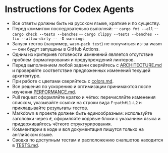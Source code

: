 # Instructions for Codex Agents

- Все ответы должны быть на русском языке, краткие и по существу.
- Перед коммитом последовательно выполняй:
-- `cargo fmt --all`
-- `cargo check --tests --benches`
-- `cargo clippy --tests --benches --fix --allow-dirty -- -D warnings`
- Запуск тестов (например, `wasm-pack test`) не получиться из-за wasm — они будут запущены в GitHub Actions.
- Одним из критериев готовности изменений является отсутствие проблем форматирования и предупреждений линтеров.
- Перед выполнением любой задачи сверяйтесь с [ARCHITECTURE.md](ARCHITECTURE.md) и
  проверяйте соответствие предложенных изменений текущей архитектуре.
- При работе с цветами сверяйтесь с [colors.md](colors.md).
- Все решения по ускорению и оптимизации принимаются после изучения
  [PERFORMANCE.md](PERFORMANCE.md).
- Pull request оформляйте кратко и чётко: перечисляйте изменения списком,
  указывайте ссылки на строки вида `F:path#L1-L2` и прикладывайте результаты
  тестов.
- Markdown в проекте должен быть единообразным: используйте заголовки через `#`,
  оформляйте кодовые блоки с указанием языка и придерживайтесь чёткого
  структурирования.
- Комментарии в коде и вся документация пишутся только на английском языке.
- Сводка по доступным тестам и расположению снапшотов находится в [TESTS.md](TESTS.md).
